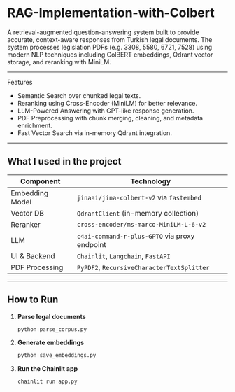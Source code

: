# RAG-Implementation-with-Colbert

A retrieval-augmented question-answering system built to provide accurate, context-aware responses from Turkish legal documents. The system processes legislation PDFs (e.g. 3308, 5580, 6721, 7528) using modern NLP techniques including ColBERT embeddings, Qdrant vector storage, and reranking with MiniLM.

---

Features
- Semantic Search over chunked legal texts.
- Reranking using Cross-Encoder (MiniLM) for better relevance.
- LLM-Powered Answering with GPT-like response generation.
- PDF Preprocessing with chunk merging, cleaning, and metadata enrichment.
- Fast Vector Search via in-memory Qdrant integration.

---
## What I used in the project

| Component        | Technology                                     |
|------------------|------------------------------------------------|
| Embedding Model  | `jinaai/jina-colbert-v2` via `fastembed`       |
| Vector DB        | `QdrantClient` (in-memory collection)          |
| Reranker         | `cross-encoder/ms-marco-MiniLM-L-6-v2`         |
| LLM              | `c4ai-command-r-plus-GPTQ` via proxy endpoint  |
| UI & Backend     | `Chainlit`, `Langchain`, `FastAPI`             |
| PDF Processing   | `PyPDF2`, `RecursiveCharacterTextSplitter`     |

---

## How to Run


1. **Parse legal documents**
   ```bash
   python parse_corpus.py
   ```

2. **Generate embeddings**
   ```bash
   python save_embeddings.py
   ```

3. **Run the Chainlit app**
   ```bash
   chainlit run app.py
   ```
